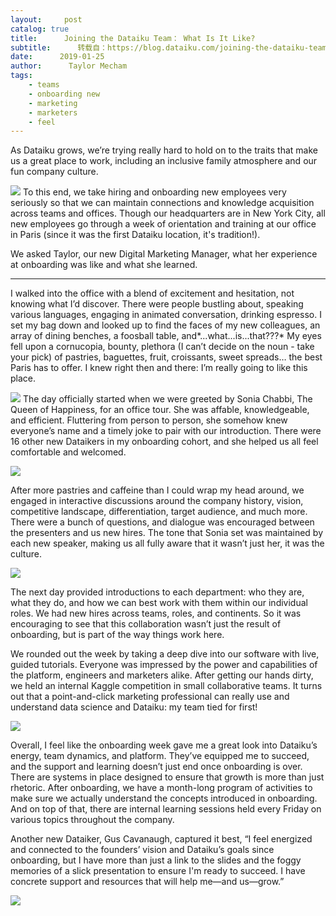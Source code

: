 ```yaml
---
layout:     post
catalog: true
title:      Joining the Dataiku Team： What Is It Like?
subtitle:      转载自：https://blog.dataiku.com/joining-the-dataiku-team-what-is-it-like
date:      2019-01-25
author:      Taylor Mecham
tags:
    - teams
    - onboarding new
    - marketing
    - marketers
    - feel
---
```


As Dataiku grows, we’re trying really hard to hold on to the traits that make us a great place to work, including an inclusive family atmosphere and our fun company culture.

![](https://blog.dataiku.com/hs-fs/hubfs/FullSizeRender.jpeg?width=225&name=FullSizeRender.jpeg)
To this end, we take hiring and onboarding new employees very seriously so that we can maintain connections and knowledge acquisition across teams and offices. Though our headquarters are in New York City, all new employees go through a week of orientation and training at our office in Paris (since it was the first Dataiku location, it's tradition!). 

We asked Taylor, our new Digital Marketing Manager, what her experience at onboarding was like and what she learned.

---

I walked into the office with a blend of excitement and hesitation, not knowing what I’d discover. There were people bustling about, speaking various languages, engaging in animated conversation, drinking espresso. I set my bag down and looked up to find the faces of my new colleagues, an array of dining benches, a foosball table, and*...what...is...that???* My eyes fell upon a cornucopia, bounty, plethora (I can’t decide on the noun - take your pick) of pastries, baguettes, fruit, croissants, sweet spreads… the best Paris has to offer. I knew right then and there: I’m really going to like this place.

![](https://blog.dataiku.com/hs-fs/hubfs/patrick.gif?width=400&name=patrick.gif)
The day officially started when we were greeted by Sonia Chabbi, The Queen of Happiness, for an office tour. She was affable, knowledgeable, and efficient. Fluttering from person to person, she somehow knew everyone’s name and a timely joke to pair with our introduction. There were 16 other new Dataikers in my onboarding cohort, and she helped us all feel comfortable and welcomed.

![](https://blog.dataiku.com/hs-fs/hubfs/image-8.png?width=3849&name=image-8.png)


After more pastries and caffeine than I could wrap my head around, we engaged in interactive discussions around the company history, vision, competitive landscape, differentiation, target audience, and much more. There were a bunch of questions, and dialogue was encouraged between the presenters and us new hires. The tone that Sonia set was maintained by each new speaker, making us all fully aware that it wasn’t just her, it was the culture.

![](https://blog.dataiku.com/hs-fs/hubfs/IMG_2558.jpeg?width=340&name=IMG_2558.jpeg)


The next day provided introductions to each department: who they are, what they do, and how we can best work with them within our individual roles. We had new hires across teams, roles, and continents. So it was encouraging to see that this collaboration wasn’t just the result of onboarding, but is part of the way things work here.

We rounded out the week by taking a deep dive into our software with live, guided tutorials. Everyone was impressed by the power and capabilities of the platform, engineers and marketers alike. After getting our hands dirty, we held an internal Kaggle competition in small collaborative teams. It turns out that a point-and-click marketing professional can really use and understand data science and Dataiku: my team tied for first!

![](https://blog.dataiku.com/hs-fs/hubfs/Image%20from%20iOS%20(2)-1.jpg?width=997&name=Image%20from%20iOS%20(2)-1.jpg)


Overall, I feel like the onboarding week gave me a great look into Dataiku’s energy, team dynamics, and platform. They’ve equipped me to succeed, and the support and learning doesn’t just end once onboarding is over. There are systems in place designed to ensure that growth is more than just rhetoric. After onboarding, we have a month-long program of activities to make sure we actually understand the concepts introduced in onboarding. And on top of that, there are internal learning sessions held every Friday on various topics throughout the company.

Another new Dataiker, Gus Cavanaugh, captured it best, “I feel energized and connected to the founders’ vision and Dataiku’s goals since onboarding, but I have more than just a link to the slides and the foggy memories of a slick presentation to ensure I'm ready to succeed. I have concrete support and resources that will help me—and us—grow.”

![](https://blog.dataiku.com/hs/cta/cta/default/2123903/315a86da-e068-4a9a-b81f-2fa58368e439.png)

